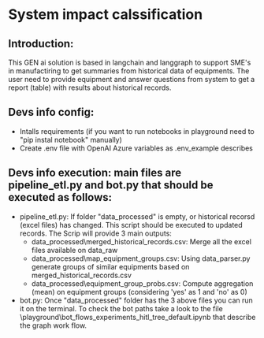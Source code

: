 # System impact calssification 

## Introduction:
This GEN ai solution is based in langchain and langgraph to support SME's in manufactiring to get summaries from historical data of equipments. 
The user need to provide equipment and answer questions from system to get a report (table) with results about historical records.

## Devs info config:
* Intalls requirements (if you want to run notebooks in playground need to "pip instal notebook" manually)
* Create .env file with OpenAI Azure variables as .env_example describes

## Devs info execution: main files are pipeline_etl.py and bot.py that should be executed as follows:
* pipeline_etl.py: If folder "data_processed" is empty, or historical recorsd (excel files) has changed. This script should be executed to updated records.
The Scrip will provide 3 main outputs:
    *  data_processed\merged_historical_records.csv: Merge all the excel files available on data_raw
    *  data_processed\map_equipment_groups.csv: Using data_parser.py generate groups of similar equipments based on merged_historical_records.csv
    *  data_processed\equipment_group_probs.csv: Compute aggregation (mean) on equipment groups (considering 'yes' as 1 and 'no' as 0)
* bot.py: Once "data_processed" folder has the 3 above files you can run it on the terminal. To check the bot paths take a look to the file \playground\bot_flows_experiments_hitl_tree_default.ipynb that describe the graph work flow.

